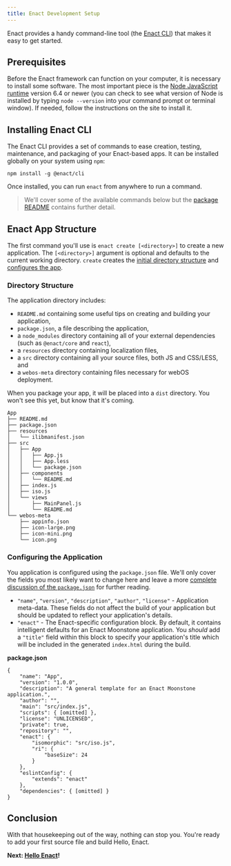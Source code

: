 ```yaml
---
title: Enact Development Setup
---
```

Enact provides a handy command-line tool (the [Enact CLI](https://www.npmjs.com/package/@enact/cli)) that makes it easy to get started.

## Prerequisites

Before the Enact framework can function on your computer, it is necessary to install some software. The most important piece is the [Node JavaScript runtime](https://nodejs.org) version 6.4 or newer (you can check to see what version of Node is installed by typing `node --version` into your command prompt or terminal window).  If needed, follow the instructions on the site to install it.

## Installing Enact CLI

The Enact CLI provides a set of commands to ease creation, testing, maintenance, and packaging of your Enact-based apps. It can be installed globally on your system using `npm`:

    npm install -g @enact/cli

Once installed, you can run `enact` from anywhere to run a command.

> We'll cover some of the available commands below but the [package README](https://github.com/enactjs/cli/blob/master/README.md) contains further detail.

## Enact App Structure

The first command you'll use is `enact create [<directory>]` to create a new application. The `[<directory>]` argument is optional and defaults to the current working directory. `create` creates the [initial directory structure](#directory-structure) and [configures the app](#configuring-the-application).

### Directory Structure

The application directory includes:

* `README.md` containing some useful tips on creating and building your application,
* `package.json`, a file describing the application,
* a `node_modules` directory containing all of your external dependencies (such as `@enact/core` and `react`),
* a `resources` directory containing localization files,
* a `src` directory containing all your source files, both JS and CSS/LESS, and
* a `webos-meta` directory containing files necessary for webOS deployment.

When you package your app, it will be placed into a `dist` directory.  You won't see this yet, but know that it's coming.

	App
	├── README.md
	├── package.json
	├── resources
	│   └── ilibmanifest.json
	├── src
	│   ├── App
	│   │   ├── App.js
	│   │   ├── App.less
	│   │   └── package.json
	│   ├── components
	│   │   └── README.md
	│   ├── index.js
	│   ├── iso.js
	│   └── views
	│       ├── MainPanel.js
	│       └── README.md
	└── webos-meta
	    ├── appinfo.json
	    ├── icon-large.png
	    ├── icon-mini.png
	    └── icon.png

### Configuring the Application

You application is configured using the `package.json` file. We'll only cover the fields you most likely want to change here and leave a more [complete discussion of the `package.json`](#package.json-In-Depth) for further reading.

* `"name"`, `"version"`, `"description"`, `"author"`, `"license"` - Application meta-data. These fields do not affect the build of your application but should be updated to reflect your application's details.
* `"enact"` - The Enact-specific configuration block. By default, it contains intelligent defaults for an Enact Moonstone application. You *should* add a `"title"` field within this block to specify your application's title which will be included in the generated `index.html` during the build.

**package.json**

    {
        "name": "App",
        "version": "1.0.0",
        "description": "A general template for an Enact Moonstone application.",
        "author": "",
        "main": "src/index.js",
        "scripts": { [omitted] },
        "license": "UNLICENSED",
        "private": true,	
        "repository": "",
        "enact": {
            "isomorphic": "src/iso.js",
            "ri": {
                "baseSize": 24
            }
        },
        "eslintConfig": {
            "extends": "enact"
        },
        "dependencies": { [omitted] }
    }

## Conclusion

With that housekeeping out of the way, nothing can stop you. You're ready to add your first source file and build Hello, Enact.

**Next: [Hello Enact](../tutorial-hello-enact/)!**
